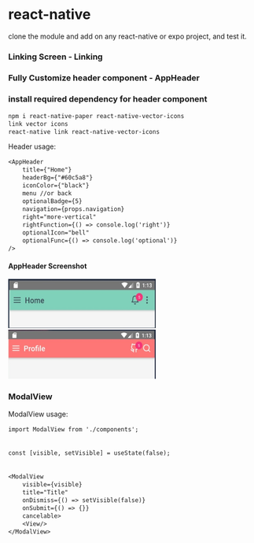 # react-native

clone the module and add on any react-native or expo project, and test it. 
### Linking Screen - Linking
### Fully Customize header component - AppHeader

### install required dependency for header component
```
npm i react-native-paper react-native-vector-icons
link vector icons
react-native link react-native-vector-icons
```
Header usage:
```
<AppHeader
    title={"Home"}
    headerBg={"#60c5a8"}
    iconColor={"black"}
    menu //or back
    optionalBadge={5}
    navigation={props.navigation}
    right="more-vertical"
    rightFunction={() => console.log('right')}
    optionalIcon="bell"
    optionalFunc={() => console.log('optional')}
/>
```

#### AppHeader Screenshot
<div display="inline-block">
  <img src="/screenshots/header1.jpg" width="300" height="100" />
  <img src="/screenshots/header2.jpg" width="300" height="100" />
</div>

### ModalView
ModalView usage:
```
import ModalView from './components';


const [visible, setVisible] = useState(false);


<ModalView
    visible={visible}
    title="Title"
    onDismiss={() => setVisible(false)}
    onSubmit={() => {}}
    cancelable>
    <View/> 
</ModalView>
```
